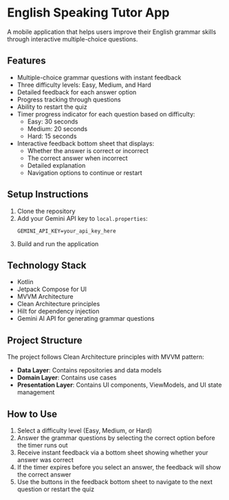 # English Speaking Tutor App

A mobile application that helps users improve their English grammar skills through interactive multiple-choice questions.

## Features

- Multiple-choice grammar questions with instant feedback
- Three difficulty levels: Easy, Medium, and Hard
- Detailed feedback for each answer option
- Progress tracking through questions
- Ability to restart the quiz
- Timer progress indicator for each question based on difficulty:
  - Easy: 30 seconds
  - Medium: 20 seconds
  - Hard: 15 seconds
- Interactive feedback bottom sheet that displays:
  - Whether the answer is correct or incorrect
  - The correct answer when incorrect
  - Detailed explanation
  - Navigation options to continue or restart

## Setup Instructions

1. Clone the repository
2. Add your Gemini API key to `local.properties`:
   ```
   GEMINI_API_KEY=your_api_key_here
   ```
3. Build and run the application

## Technology Stack

- Kotlin
- Jetpack Compose for UI
- MVVM Architecture
- Clean Architecture principles
- Hilt for dependency injection
- Gemini AI API for generating grammar questions

## Project Structure

The project follows Clean Architecture principles with MVVM pattern:

- **Data Layer**: Contains repositories and data models
- **Domain Layer**: Contains use cases
- **Presentation Layer**: Contains UI components, ViewModels, and UI state management

## How to Use

1. Select a difficulty level (Easy, Medium, or Hard)
2. Answer the grammar questions by selecting the correct option before the timer runs out
3. Receive instant feedback via a bottom sheet showing whether your answer was correct
4. If the timer expires before you select an answer, the feedback will show the correct answer
5. Use the buttons in the feedback bottom sheet to navigate to the next question or restart the quiz
